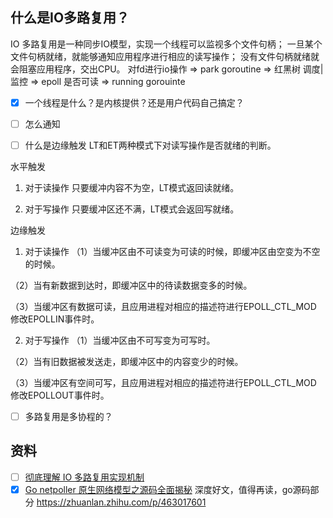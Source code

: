 ## 什么是IO多路复用？
IO 多路复用是一种同步IO模型，实现一个线程可以监视多个文件句柄；
一旦某个文件句柄就绪，就能够通知应用程序进行相应的读写操作；
没有文件句柄就绪就会阻塞应用程序，交出CPU。
对fd进行io操作 => park goroutine => 红黑树
调度|监控 => epoll 是否可读 => running gorouinte 

- [x] 一个线程是什么？是内核提供？还是用户代码自己搞定？
- [ ] 怎么通知

- [ ] 什么是边缘触发
LT和ET两种模式下对读写操作是否就绪的判断。

水平触发
1. 对于读操作
只要缓冲内容不为空，LT模式返回读就绪。

2. 对于写操作
只要缓冲区还不满，LT模式会返回写就绪。

边缘触发
1. 对于读操作
（1）当缓冲区由不可读变为可读的时候，即缓冲区由空变为不空的时候。

（2）当有新数据到达时，即缓冲区中的待读数据变多的时候。

（3）当缓冲区有数据可读，且应用进程对相应的描述符进行EPOLL_CTL_MOD 修改EPOLLIN事件时。

2. 对于写操作
（1）当缓冲区由不可写变为可写时。

（2）当有旧数据被发送走，即缓冲区中的内容变少的时候。

（3）当缓冲区有空间可写，且应用进程对相应的描述符进行EPOLL_CTL_MOD 修改EPOLLOUT事件时。
- [ ] 多路复用是多协程的？
## 资料
- [ ] [彻底理解 IO 多路复用实现机制](https://juejin.cn/post/6882984260672847879)
- [x] [Go netpoller 原生网络模型之源码全面揭秘](https://zhuanlan.zhihu.com/p/91042195)
    深度好文，值得再读，go源码部分
https://zhuanlan.zhihu.com/p/463017601